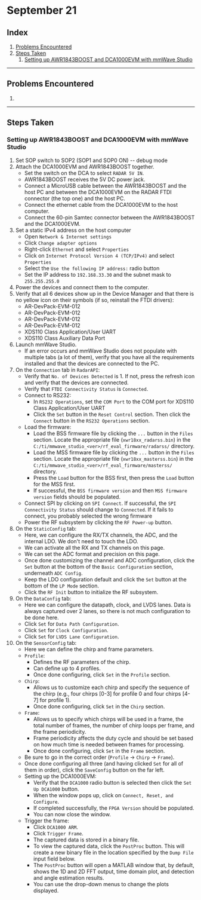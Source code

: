 # September 21
## Index
1. [Problems Encountered](#problems-encountered)
1. [Steps Taken](#steps-taken)
	1. [Setting up AWR1843BOOST and DCA1000EVM with mmWave Studio](#setting-up-awr1843boost-and-dca1000evm-with-mmwave-studio)

---

## Problems Encountered
1. 
---

## Steps Taken
### Setting up AWR1843BOOST and DCA1000EVM with mmWave Studio
1. Set SOP switch to SOP2 (SOP1 and SOP0 ON) -- debug mode
1. Attach the DCA1000EVM and AWR1843BOOST together.
	* Set the switch on the DCA to select `RADAR 5V IN`.
	* AWR1843BOOST receives the 5V DC power jack.
	* Connect a MicroUSB cable between the AWR1843BOOST and the host PC and between the DCA1000EVM on the RADAR FTDI connector (the top one) and the host PC.
	* Connect the ethernet cable from the DCA1000EVM to the host computer.
	* Connect the 60-pin Samtec connector between the AWR1843BOOST and the DCA1000EVM.
1. Set a static IPv4 address on the host computer
	* Open `Network & Internet settings`
	* Click `Change adapter options`
	* Right-click `Ethernet` and select `Properties`
	* Click on `Internet Protocol Version 4 (TCP/IPv4)` and select `Properties`
	* Select the `Use the following IP address:` radio button
	* Set the IP address to `192.168.33.30` and the subnet mask to `255.255.255.0`
1. Power the devices and connect them to the computer.
1. Verify that all 6 devices show up in the Device Manager and that there is no yellow icon on their symbols (if so, reinstall the FTDI drivers):
	* AR-DevPack-EVM-012
	* AR-DevPack-EVM-012
	* AR-DevPack-EVM-012
	* AR-DevPack-EVM-012
	* XDS110 Class Application/User UART
	* XDS110 Class Auxiliary Data Port
1. Launch mmWave Studio.
	* If an error occurs and mmWave Studio does not populate with multiple tabs (a lot of them), verify that you have all the requirements installed and that the devices are connected to the PC.
1. On the `Connection` tab in `RadarAPI`:
	* Verify that `No. of Devices Detected` is 1. If not, press the refresh icon and verify that the devices are connected.
	* Verify that `FTDI Connectivity Status` is `Connected`.
	* Connect to RS232:
		* In `RS232 Operations`, set the `COM Port` to the COM port for XDS110 Class Application/User UART
		* Click the `Set` button in the `Reset Control` section. Then click the `Connect` button in the `RS232 Operations` section.
	* Load the firmware:
		* Load the BSS firmware file by clicking the `...` button in the `Files` section. Locate the appropriate file (`xwr18xx_radarss.bin`) in the `C:/ti/mmwave_studio_<ver>/rf_eval_firmware/radarss/` directory.
		* Load the MSS firmware file by clicking the `...` button in the `Files` section. Locate the appropriate file (`xwr18xx_masterss.bin`) in the `C:/ti/mmwave_studio_<ver>/rf_eval_firmware/masterss/` directory.
		* Press the `Load` button for the BSS first, then press the `Load` button for the MSS first.
		* If successful, the `BSS firmware version` and then `MSS firmware version` fields should be populated.
	* Connect SPI by clicking on `SPI Connect`. If successful, the `SPI Connectivity Status` should change to `Connected`. If it fails to connect, you probably selected the wrong firmware
	* Power the RF subsystem by clicking the `RF Power-up` button.
1. On the `StaticConfig` tab:
	* Here, we can configure the RX/TX channels, the ADC, and the internal LDO. We don't need to touch the LDO.
	* We can activate all the RX and TX channels on this page.
	* We can set the ADC format and precision on this page.
	* Once done customizing the channel and ADC configuration, click the `Set` button at the bottom of the `Basic Configuration` section, underneath `ADC Config`.
	* Keep the LDO configuration default and click the `Set` button at the bottom of the `LP Mode` section.
	* Click the `RF Init` button to initialize the RF subsystem.
1. On the `DataConfig` tab:
	* Here we can configure the datapath, clock, and LVDS lanes. Data is always captured over 2 lanes, so there is not much configuration to be done here.
	* Click `Set` for `Data Path Configuration`.
	* Click `Set` for `Clock Configuration`.
	* Click `Set` for `LVDS Lane Configuration`.
1. On the `SensorConfig` tab:
	* Here we can define the chirp and frame parameters.
	* `Profile`:
		* Defines the RF parameters of the chirp.
		* Can define up to 4 profiles.
		* Once done configuring, click `Set` in the `Profile` section.
	* `Chirp`:
		* Allows us to customize each chirp and specify the sequence of the chirp (e.g., four chirps [0-3] for profile 0 and four chirps [4-7] for profile 1).
		* Once done configuring, click `Set` in the `Chirp` section.
	* `Frame`:
		* Allows us to specify which chirps will be used in a frame, the total number of frames, the number of chirp loops per frame, and the frame periodicity.
		* Frame periodicity affects the duty cycle and should be set based on how much time is needed between frames for processing.
		* Once done configuring, click `Set` in the `Frame` section.
	* Be sure to go in the correct order (`Profile` -> `Chirp` -> `Frame`).
	* Once done configuring all three (and having clicked `Set` for all of them in order), click the `SaveConfig` button on the far left.
	* Setting up the DCA1000EVM:
		* Verify that the `DCA1000` radio button is selected then click the `Set Up DCA1000` button.
		* When the window pops up, click on `Connect, Reset, and Configure`.
		* If completed successfully, the `FPGA Version` should be populated.
		* You can now close the window.
	* Trigger the frame:
		* Click `DCA1000 ARM`.
		* Click `Trigger Frame`.
		* The captured data is stored in a binary file.
		* To view the captured data, click the `PostProc` button. This will create a new binary file in the location specified by the `Dump File` input field below.
		* The `PostProc` button will open a MATLAB window that, by default, shows the 1D and 2D FFT output, time domain plot, and detection and angle estimation results.
		* You can use the drop-down menus to change the plots displayed.